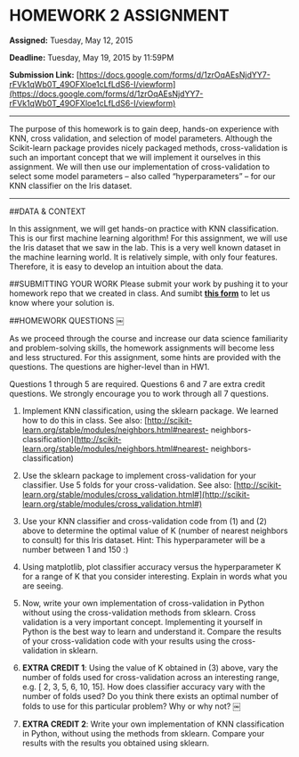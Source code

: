 # HOMEWORK 2 ASSIGNMENT**Assigned:** Tuesday, May 12, 2015 
**Deadline:** Tuesday, May 19, 2015 by 11:59PM
**Submission Link:** [https://docs.google.com/forms/d/1zrOqAEsNjdYY7-rFVk1qWb0T_49OFXloe1cLfLdS6-I/viewform](https://docs.google.com/forms/d/1zrOqAEsNjdYY7-rFVk1qWb0T_49OFXloe1cLfLdS6-I/viewform)

---The purpose of this homework is to gain deep, hands-on experience with KNN, cross validation, and selection of model parameters. Although the Scikit-learn package provides nicely packaged methods, cross-validation is such an important concept that we will implement it ourselves in this assignment. We will then use our implementation of cross-validation to select some model parameters – also called “hyperparameters” – for our KNN classifier on the Iris dataset.

---##DATA & CONTEXT
In this assignment, we will get hands-on practice with KNN classification. This is our first machine learning algorithm!For this assignment, we will use the Iris dataset that we saw in the lab. This is a very well known dataset in the machine learning world. It is relatively simple, with only four features. Therefore, it is easy to develop an intuition about the data.
##SUBMITTING YOUR WORKPlease submit your work by pushing it to your homework repo that we created in class. And sumibt [**this form**](https://docs.google.com/forms/d/1zrOqAEsNjdYY7-rFVk1qWb0T_49OFXloe1cLfLdS6-I/viewform) to let us know where your solution is. ##HOMEWORK QUESTIONS￼As we proceed through the course and increase our data science familiarity and problem-solving skills, the homework assignments will become less and less structured. For this assignment, some hints are provided with the questions. The questions are higher-level than in HW1.
Questions 1 through 5 are required. Questions 6 and 7 are extra credit questions. We strongly encourage you to work through all 7 questions.
1. Implement KNN classification, using the sklearn package. We learned how to do this in class.See also: [http://scikit-learn.org/stable/modules/neighbors.html#nearest- neighbors-classification](http://scikit-learn.org/stable/modules/neighbors.html#nearest- neighbors-classification)
2. Use the sklearn package to implement cross-validation for your classifier. Use 5 folds for your cross-validation.See also: [http://scikit-learn.org/stable/modules/cross_validation.html#](http://scikit-learn.org/stable/modules/cross_validation.html#)3. Use your KNN classifier and cross-validation code from (1) and (2) above to determine the optimal value of K (number of nearest neighbors to consult) for this Iris dataset. Hint: This hyperparameter will be a number between 1 and 150 :)4. Using matplotlib, plot classifier accuracy versus the hyperparameter K for a range of K that you consider interesting. Explain in words what you are seeing.5. Now, write your own implementation of cross-validation in Python without using the cross-validation methods from sklearn. Cross validation is a very important concept. Implementing it yourself in Python is the best way to learn and understand it. Compare the results of your cross-validation code with your results using the cross-validation in sklearn.6. __EXTRA CREDIT 1__: Using the value of K obtained in (3) above, vary the number of folds used for cross-validation across an interesting range, e.g. [ 2, 3, 5, 6, 10, 15]. How does classifier accuracy vary with the number of folds used? Do you think there exists an optimal number of folds to use for this particular problem? Why or why not?￼7. __EXTRA CREDIT 2__: Write your own implementation of KNN classification in Python, without using the methods from sklearn. Compare your results with the results you obtained using sklearn.